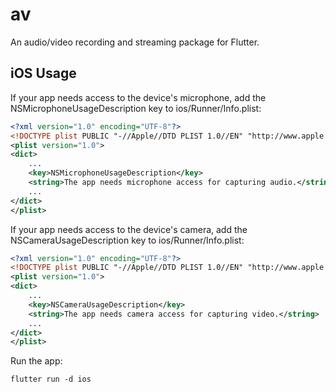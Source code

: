 # av

An audio/video recording and streaming package for Flutter.

## iOS Usage

If your app needs access to the device's microphone, add the NSMicrophoneUsageDescription key to ios/Runner/Info.plist:

```xml
<?xml version="1.0" encoding="UTF-8"?>
<!DOCTYPE plist PUBLIC "-//Apple//DTD PLIST 1.0//EN" "http://www.apple.com/DTDs/PropertyList-1.0.dtd">
<plist version="1.0">
<dict>
    ...
	<key>NSMicrophoneUsageDescription</key>
	<string>The app needs microphone access for capturing audio.</string>
    ...
</dict>
</plist>
```

If your app needs access to the device's camera, add the NSCameraUsageDescription key to ios/Runner/Info.plist:

```xml
<?xml version="1.0" encoding="UTF-8"?>
<!DOCTYPE plist PUBLIC "-//Apple//DTD PLIST 1.0//EN" "http://www.apple.com/DTDs/PropertyList-1.0.dtd">
<plist version="1.0">
<dict>
    ...
	<key>NSCameraUsageDescription</key>
	<string>The app needs camera access for capturing video.</string>
    ...
</dict>
</plist>
```


Run the app:

```
flutter run -d ios
```
